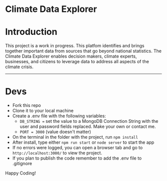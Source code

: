 # Climate Data Explorer


# Introduction
This project is a work in progress.
This platfom identifies and brings together important data from sources that go beyond national statistics. The Climate Data Explorer enables decision makers, climate experts, businesses, and citizens to leverage data to address all aspects of the climate crisis.

---

# Devs 
- Fork this repo
- Clone it to your local machine
- Create a .env file with the following variables:
    - `DB_STRING =` set the value to a MongoDB Connection String with the user and password fields replaced. Make your own or contact me.
    - `PORT = 3000` (value doesn't matter)
- On the terminal in the folder with the project, run `npm install`
- After install, type either `npm run start` or `node server` to start the app
- If no errors were logged, you can open a browser tab and go to `http://localhost:3000/` to view the project.
- If you plan to publish the code remember to add the .env file to .gitignore

Happy Coding!